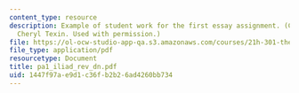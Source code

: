 ```yaml
---
content_type: resource
description: Example of student work for the first essay assignment. (Courtesy of
  Cheryl Texin. Used with permission.)
file: https://ol-ocw-studio-app-qa.s3.amazonaws.com/courses/21h-301-the-ancient-world-greece-fall-2004/1447f97ae9d1c36fb2b26ad4260bb734_pa1_iliad_rev_dn.pdf
file_type: application/pdf
resourcetype: Document
title: pa1_iliad_rev_dn.pdf
uid: 1447f97a-e9d1-c36f-b2b2-6ad4260bb734
---
```

